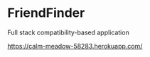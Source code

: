 # FriendFinder
Full stack compatibility-based application

https://calm-meadow-58283.herokuapp.com/
